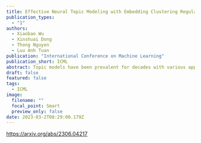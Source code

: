 ```yaml
---
title: Effective Neural Topic Modeling with Embedding Clustering Regularization
publication_types:
  - "1"
authors:
  - Xiaobao Wu
  - Xinshuai Dong
  - Thong Nguyen
  - Luu Anh Tuan
publication: "International Conference on Machine Learning"
publication_short: ICML
abstract: Topic models have been prevalent for decades with various applications. However, existing topic models commonly suffer from the notorious topic collapsing:discovered topics semantically collapse towards each other, leading to highly repetitive topics, insufficient topic discovery, and damaged model interpretability. In this paper, we propose a new neural topic model, Embedding Clustering Regularization Topic Model (ECRTM). Besides the existing reconstruction error, we propose a novel Embedding Clustering Regularization (ECR), which forces each topic embedding to be the center of a separately aggregated word embedding cluster in the semantic space. This enables each produced topic to contain distinct word semantics, which alleviates topic collapsing. Regularized by ECR, our ECRTM generates diverse and coherent topics together with high-quality topic distributions of documents. Extensive experiments on benchmark datasets demonstrate that ECRTM effectively addresses the topic collapsing issue and consistently surpasses state-of-the-art baselines in terms of topic quality, topic distributions of documents, and downstream classification tasks.
draft: false
featured: false
tags:
  - ICML
image:
  filename: ""
  focal_point: Smart
  preview_only: false
date: 2023-03-2T08:29:00.179Z
---
```

https://arxiv.org/abs/2306.04217